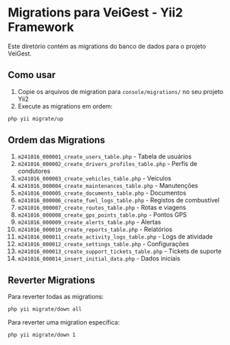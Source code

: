# Migrations para VeiGest - Yii2 Framework

Este diretório contém as migrations do banco de dados para o projeto VeiGest.

## Como usar

1. Copie os arquivos de migration para `console/migrations/` no seu projeto Yii2
2. Execute as migrations em ordem:

```bash
php yii migrate/up
```

## Ordem das Migrations

1. `m241016_000001_create_users_table.php` - Tabela de usuários
2. `m241016_000002_create_drivers_profiles_table.php` - Perfis de condutores
3. `m241016_000003_create_vehicles_table.php` - Veículos
4. `m241016_000004_create_maintenances_table.php` - Manutenções
5. `m241016_000005_create_documents_table.php` - Documentos
6. `m241016_000006_create_fuel_logs_table.php` - Registos de combustível
7. `m241016_000007_create_routes_table.php` - Rotas e viagens
8. `m241016_000008_create_gps_points_table.php` - Pontos GPS
9. `m241016_000009_create_alerts_table.php` - Alertas
10. `m241016_000010_create_reports_table.php` - Relatórios
11. `m241016_000011_create_activity_logs_table.php` - Logs de atividade
12. `m241016_000012_create_settings_table.php` - Configurações
13. `m241016_000013_create_support_tickets_table.php` - Tickets de suporte
14. `m241016_000014_insert_initial_data.php` - Dados iniciais

## Reverter Migrations

Para reverter todas as migrations:

```bash
php yii migrate/down all
```

Para reverter uma migration específica:

```bash
php yii migrate/down 1
```
